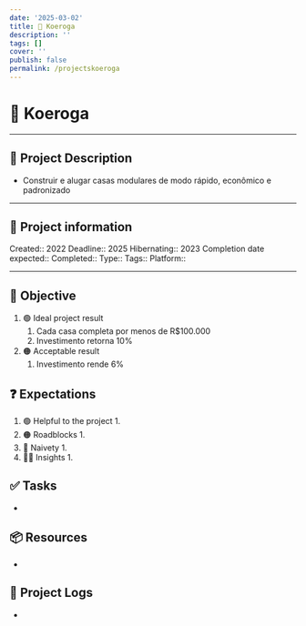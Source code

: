 ```yaml
---
date: '2025-03-02'
title: 🚀 Koeroga
description: ''
tags: []
cover: ''
publish: false
permalink: /projectskoeroga
---
```

# 🚀 Koeroga 
___
## 🧾 Project Description
-  Construir e alugar casas modulares de modo rápido, econômico e padronizado
---
## 📢 Project information
Created:: 2022
Deadline:: 2025
Hibernating:: 2023
Completion date expected:: 
Completed:: 
Type:: 
Tags:: 
Platform:: 
___
## 🎯 Objective

1. 🟢 Ideal project result
	1. Cada casa completa por menos de R$100.000
	2. Investimento retorna 10%
2. 🟠 Acceptable result
	1. Investimento rende 6%
## ❓ Expectations
1. 🟢 Helpful to the project
	1. 
2. 🟠 Roadblocks
	1. 
3. 👶 Naivety
	1. 
4. 👨‍💻 Insights
	1. 
## ✅ Tasks 
- 
## 📦 Resources 
- 
## 📂 Project Logs 
- 